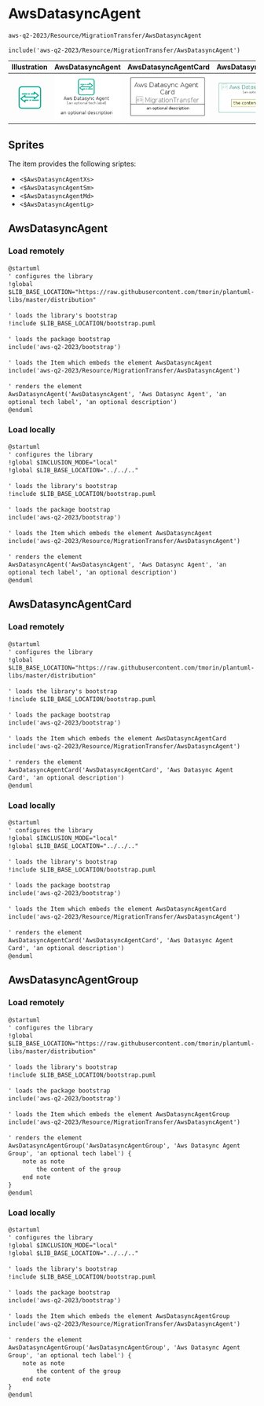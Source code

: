 # AwsDatasyncAgent


```text
aws-q2-2023/Resource/MigrationTransfer/AwsDatasyncAgent
```

```text
include('aws-q2-2023/Resource/MigrationTransfer/AwsDatasyncAgent')
```



| Illustration | AwsDatasyncAgent | AwsDatasyncAgentCard | AwsDatasyncAgentGroup |
| :---: | :---: | :---: | :---: |
| ![illustration for Illustration](../../../aws-q2-2023/Resource/MigrationTransfer/AwsDatasyncAgent.png) | ![illustration for AwsDatasyncAgent](../../../aws-q2-2023/Resource/MigrationTransfer/AwsDatasyncAgent.Local.png) | ![illustration for AwsDatasyncAgentCard](../../../aws-q2-2023/Resource/MigrationTransfer/AwsDatasyncAgentCard.Local.png) | ![illustration for AwsDatasyncAgentGroup](../../../aws-q2-2023/Resource/MigrationTransfer/AwsDatasyncAgentGroup.Local.png) |



## Sprites
The item provides the following sriptes:

- `<$AwsDatasyncAgentXs>`
- `<$AwsDatasyncAgentSm>`
- `<$AwsDatasyncAgentMd>`
- `<$AwsDatasyncAgentLg>`





## AwsDatasyncAgent

### Load remotely
```plantuml
@startuml
' configures the library
!global $LIB_BASE_LOCATION="https://raw.githubusercontent.com/tmorin/plantuml-libs/master/distribution"

' loads the library's bootstrap
!include $LIB_BASE_LOCATION/bootstrap.puml

' loads the package bootstrap
include('aws-q2-2023/bootstrap')

' loads the Item which embeds the element AwsDatasyncAgent
include('aws-q2-2023/Resource/MigrationTransfer/AwsDatasyncAgent')

' renders the element
AwsDatasyncAgent('AwsDatasyncAgent', 'Aws Datasync Agent', 'an optional tech label', 'an optional description')
@enduml
```

### Load locally
```plantuml
@startuml
' configures the library
!global $INCLUSION_MODE="local"
!global $LIB_BASE_LOCATION="../../.."

' loads the library's bootstrap
!include $LIB_BASE_LOCATION/bootstrap.puml

' loads the package bootstrap
include('aws-q2-2023/bootstrap')

' loads the Item which embeds the element AwsDatasyncAgent
include('aws-q2-2023/Resource/MigrationTransfer/AwsDatasyncAgent')

' renders the element
AwsDatasyncAgent('AwsDatasyncAgent', 'Aws Datasync Agent', 'an optional tech label', 'an optional description')
@enduml
```

## AwsDatasyncAgentCard

### Load remotely
```plantuml
@startuml
' configures the library
!global $LIB_BASE_LOCATION="https://raw.githubusercontent.com/tmorin/plantuml-libs/master/distribution"

' loads the library's bootstrap
!include $LIB_BASE_LOCATION/bootstrap.puml

' loads the package bootstrap
include('aws-q2-2023/bootstrap')

' loads the Item which embeds the element AwsDatasyncAgentCard
include('aws-q2-2023/Resource/MigrationTransfer/AwsDatasyncAgent')

' renders the element
AwsDatasyncAgentCard('AwsDatasyncAgentCard', 'Aws Datasync Agent Card', 'an optional description')
@enduml
```

### Load locally
```plantuml
@startuml
' configures the library
!global $INCLUSION_MODE="local"
!global $LIB_BASE_LOCATION="../../.."

' loads the library's bootstrap
!include $LIB_BASE_LOCATION/bootstrap.puml

' loads the package bootstrap
include('aws-q2-2023/bootstrap')

' loads the Item which embeds the element AwsDatasyncAgentCard
include('aws-q2-2023/Resource/MigrationTransfer/AwsDatasyncAgent')

' renders the element
AwsDatasyncAgentCard('AwsDatasyncAgentCard', 'Aws Datasync Agent Card', 'an optional description')
@enduml
```

## AwsDatasyncAgentGroup

### Load remotely
```plantuml
@startuml
' configures the library
!global $LIB_BASE_LOCATION="https://raw.githubusercontent.com/tmorin/plantuml-libs/master/distribution"

' loads the library's bootstrap
!include $LIB_BASE_LOCATION/bootstrap.puml

' loads the package bootstrap
include('aws-q2-2023/bootstrap')

' loads the Item which embeds the element AwsDatasyncAgentGroup
include('aws-q2-2023/Resource/MigrationTransfer/AwsDatasyncAgent')

' renders the element
AwsDatasyncAgentGroup('AwsDatasyncAgentGroup', 'Aws Datasync Agent Group', 'an optional tech label') {
    note as note
        the content of the group
    end note
}
@enduml
```

### Load locally
```plantuml
@startuml
' configures the library
!global $INCLUSION_MODE="local"
!global $LIB_BASE_LOCATION="../../.."

' loads the library's bootstrap
!include $LIB_BASE_LOCATION/bootstrap.puml

' loads the package bootstrap
include('aws-q2-2023/bootstrap')

' loads the Item which embeds the element AwsDatasyncAgentGroup
include('aws-q2-2023/Resource/MigrationTransfer/AwsDatasyncAgent')

' renders the element
AwsDatasyncAgentGroup('AwsDatasyncAgentGroup', 'Aws Datasync Agent Group', 'an optional tech label') {
    note as note
        the content of the group
    end note
}
@enduml
```


